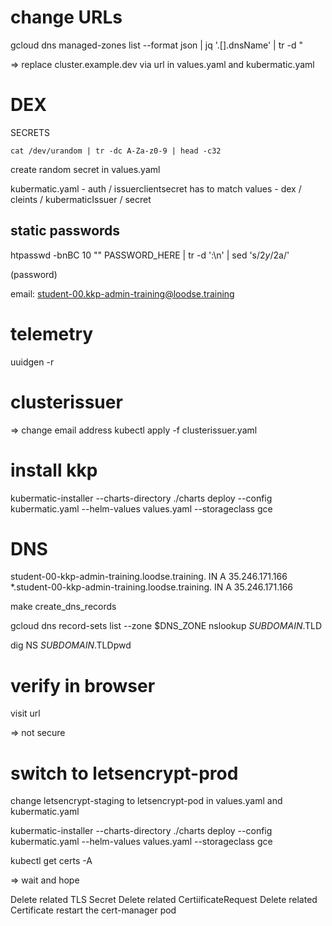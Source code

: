 
# change URLs

gcloud dns managed-zones list --format json | jq '.[].dnsName' | tr -d \"
<!-- TODO remove last dot -->

=> replace cluster.example.dev via url in values.yaml and kubermatic.yaml

# DEX

SECRETS 

`cat /dev/urandom | tr -dc A-Za-z0-9 | head -c32`

create random secret in values.yaml

kubermatic.yaml - auth / issuerclientsecret 
has to match
values - dex / cleints / kubermaticIssuer / secret

## static passwords

htpasswd -bnBC 10 "" PASSWORD_HERE | tr -d ':\n' | sed 's/$2y/$2a/'

(password)

email: student-00.kkp-admin-training@loodse.training

# telemetry

uuidgen -r

# clusterissuer
=> change email address
kubectl apply -f clusterissuer.yaml


# install kkp

kubermatic-installer --charts-directory ./charts deploy --config kubermatic.yaml --helm-values values.yaml --storageclass gce

# DNS
student-00-kkp-admin-training.loodse.training.      IN  A  35.246.171.166
*.student-00-kkp-admin-training.loodse.training.    IN  A  35.246.171.166

make create_dns_records

gcloud dns record-sets list --zone $DNS_ZONE
nslookup $SUBDOMAIN.$TLD

dig NS $SUBDOMAIN.$TLDpwd

# verify in browser

visit url

=> not secure

# switch to letsencrypt-prod

change letsencrypt-staging to letsencrypt-pod in values.yaml and kubermatic.yaml

kubermatic-installer --charts-directory ./charts deploy --config kubermatic.yaml --helm-values values.yaml --storageclass gce

kubectl get certs -A

=> wait and hope


Delete related TLS Secret
Delete related CertiificateRequest
Delete related Certificate
restart the cert-manager pod